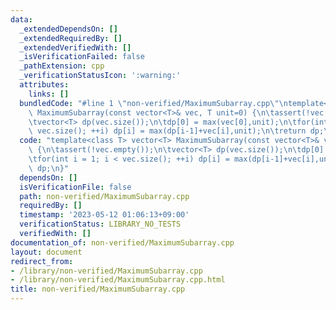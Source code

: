 ```yaml
---
data:
  _extendedDependsOn: []
  _extendedRequiredBy: []
  _extendedVerifiedWith: []
  _isVerificationFailed: false
  _pathExtension: cpp
  _verificationStatusIcon: ':warning:'
  attributes:
    links: []
  bundledCode: "#line 1 \"non-verified/MaximumSubarray.cpp\"\ntemplate<class T> vector<T>\
    \ MaximumSubarray(const vector<T>& vec, T unit=0) {\n\tassert(!vec.empty());\n\
    \tvector<T> dp(vec.size());\n\tdp[0] = max(vec[0],unit);\n\tfor(int i = 1; i <\
    \ vec.size(); ++i) dp[i] = max(dp[i-1]+vec[i],unit);\n\treturn dp;\n}\n"
  code: "template<class T> vector<T> MaximumSubarray(const vector<T>& vec, T unit=0)\
    \ {\n\tassert(!vec.empty());\n\tvector<T> dp(vec.size());\n\tdp[0] = max(vec[0],unit);\n\
    \tfor(int i = 1; i < vec.size(); ++i) dp[i] = max(dp[i-1]+vec[i],unit);\n\treturn\
    \ dp;\n}"
  dependsOn: []
  isVerificationFile: false
  path: non-verified/MaximumSubarray.cpp
  requiredBy: []
  timestamp: '2023-05-12 01:06:13+09:00'
  verificationStatus: LIBRARY_NO_TESTS
  verifiedWith: []
documentation_of: non-verified/MaximumSubarray.cpp
layout: document
redirect_from:
- /library/non-verified/MaximumSubarray.cpp
- /library/non-verified/MaximumSubarray.cpp.html
title: non-verified/MaximumSubarray.cpp
---
```

